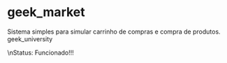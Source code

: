 # geek_market
Sistema simples para simular carrinho de compras e compra de produtos.
geek_university

\nStatus: Funcionado!!!

